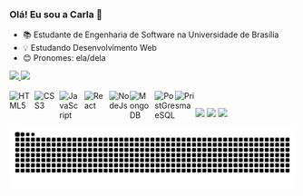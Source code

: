 ### Olá! Eu sou a Carla 👋

- 📚 Estudante de Engenharia de Software na Universidade de Brasília
- 💡 Estudando Desenvolvimento Web
- 😊 Pronomes: ela/dela 

<div>
  <a href="https://github.com/ccarlaa">
  <img height="160em" src="https://github-readme-stats.vercel.app/api?username=ccarlaa&show_icons=true&theme=jolly&include_all_commits=true&count_private=true"/>
  <img height="160em" src="https://github-readme-stats.vercel.app/api/top-langs/?username=ccarlaa&layout=compact&langs_count=7&theme=jolly"/>
</div>
  
<div style="display: inline_block"><br>
  <img align="left" alt="HTML5" width="36px" src="https://cdn.jsdelivr.net/gh/devicons/devicon/icons/html5/html5-original.svg" style="padding-right: 8px;" />
  <img align="left" alt="CSS3" width="36px" src="https://cdn.jsdelivr.net/gh/devicons/devicon/icons/css3/css3-original.svg" style="padding-right: 8px;" />
  <img align="left" alt="JavaScript" width="36px" src="https://cdn.jsdelivr.net/gh/devicons/devicon/icons/javascript/javascript-original.svg" style="padding-right: 8px;" />
  <img align="left" alt="React" width="36px" src="https://cdn.jsdelivr.net/gh/devicons/devicon/icons/react/react-original.svg" style="padding-right: 8px;" />
  <img align="left" alt="NodeJs" width="36px" src="https://cdn.jsdelivr.net/gh/devicons/devicon/icons/nodejs/nodejs-plain.svg" />
  <img align="left" alt="MongoDB" width="36px" src="https://cdn.jsdelivr.net/gh/devicons/devicon/icons/mongodb/mongodb-original.svg" style="padding-right: 8px;" />
  <img align="left" alt="PostGreeSQL" width="36px" src="https://cdn.jsdelivr.net/gh/devicons/devicon/icons/postgresql/postgresql-original.svg" />
</div>
  <img align="left" alt="Prisma" width="36px" height="36px" src="https://i.ibb.co/hXHhRYJ/aaaaaaa.png" />

  
  ##
  
  <div> 
  <a href="https://www.instagram.com/carlaclementino/" target="_blank"><img src="https://img.shields.io/badge/-Instagram-%23E4405F?style=for-the-badge&logo=instagram&logoColor=white" target="_blank"></a>
 	<a href="https://twitter.com/ccarlaacr" target="_blank"><img src="https://img.shields.io/badge/Twitter-1DA1F2?style=for-the-badge&logo=twitter&logoColor=white" target="_blank"></a>
  <a href="https://www.linkedin.com/in/carla-clementino-53b6441b1/" target="_blank"><img src="https://img.shields.io/badge/-LinkedIn-%230077B5?style=for-the-badge&logo=linkedin&logoColor=white" target="_blank"></a> 
    
    
   ![Snake animation](https://github.com/ccarlaa/ccarlaa/blob/output/github-contribution-grid-snake.svg)
    
  </div>
